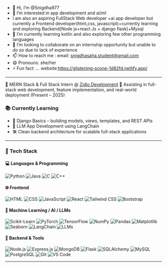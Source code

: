 - 👋 Hi, I’m @Snigdha977
- 👀 I’m interested in app development and ai/ml
- I am also an aspiring FullStack Web developer +ai app developer but currently a Frontend developer(html,css, javascript)+currently learning and exploring Backend(Node js+react Js + django flask)+Mysql
- 🌱 I’m currently learning kotlin and also exploring few other programming languages
- 💞️ I’m looking to collaborate on an internship opportunity but unable to do so due to lack of experience
- 📫 How to reach me : email: snigdhasaha.student@gmail.com
- 😄 Pronouns: she/her
- ⚡ Fun fact: ...
website:https://glistening-scone-1d82fd.netlify.app/
---
💼 MERN Stack & Full Stack Intern @ [Zidio Development](https://zidiodevelopment.com)
🔧 Assisting in full-stack web development, feature implementation, and real-world deployment (Present – 2025)

### 📚 Currently Learning

- 🧩 Django Basics – building models, views, templates, and REST APIs
- 🧠 LLM App Development using LangChain
- 🛠 Clean backend architecture for scalable full-stack applications

---

### 💼 Tech Stack

#### 💻 Languages & Programming
![Python](https://img.shields.io/badge/-Python-3776AB?logo=python&logoColor=white)
![Java](https://img.shields.io/badge/-Java-red?logo=java)
![C](https://img.shields.io/badge/-C-blue?logo=c)
![C++](https://img.shields.io/badge/-C++-00599C?logo=cplusplus)

#### 🌐 Frontend
![HTML](https://img.shields.io/badge/-HTML5-E34F26?logo=html5)
![CSS](https://img.shields.io/badge/-CSS3-1572B6?logo=css3)
![JavaScript](https://img.shields.io/badge/-JavaScript-F7DF1E?logo=javascript)
![React](https://img.shields.io/badge/-React-61DAFB?logo=react)
![Tailwind CSS](https://img.shields.io/badge/-TailwindCSS-38B2AC?logo=tailwind-css)
![Bootstrap](https://img.shields.io/badge/-Bootstrap-7952B3?logo=bootstrap&logoColor=white)

#### 🧠 Machine Learning / AI / LLMs
![Scikit-Learn](https://img.shields.io/badge/-Scikit--Learn-F7931E?logo=scikitlearn)
![PyTorch](https://img.shields.io/badge/-PyTorch-EE4C2C?logo=pytorch)
![TensorFlow](https://img.shields.io/badge/-TensorFlow-FF6F00?logo=tensorflow)
![NumPy](https://img.shields.io/badge/-NumPy-013243?logo=numpy)
![Pandas](https://img.shields.io/badge/-Pandas-150458?logo=pandas)
![Matplotlib](https://img.shields.io/badge/-Matplotlib-11557C?logo=matplotlib)
![Seaborn](https://img.shields.io/badge/-Seaborn-3C5488)
![LangChain](https://img.shields.io/badge/-LangChain-blueviolet)
![LLMs](https://img.shields.io/badge/-LLMs-800080)

#### 🔧 Backend & Tools
![Node.js](https://img.shields.io/badge/-Node.js-339933?logo=node.js)
![Express.js](https://img.shields.io/badge/-Express.js-black?logo=express)
![MongoDB](https://img.shields.io/badge/-MongoDB-4EA94B?logo=mongodb)
![Flask](https://img.shields.io/badge/-Flask-black?logo=flask)
![SQLAlchemy](https://img.shields.io/badge/-SQLAlchemy-darkred?logo=sqlalchemy&logoColor=white)
![MySQL](https://img.shields.io/badge/-MySQL-4479A1?logo=mysql)
![PostgreSQL](https://img.shields.io/badge/-PostgreSQL-4169E1?logo=postgresql)
![Git](https://img.shields.io/badge/-Git-F05032?logo=git)
![VS Code](https://img.shields.io/badge/-VSCode-007ACC?logo=visual-studio-code)


---
<!---
Snigdha977/Snigdha977 is a ✨ special ✨ repository because its `README.md` (this file) appears on your GitHub profile.
You can click the Preview link to take a look at your changes.
--->
